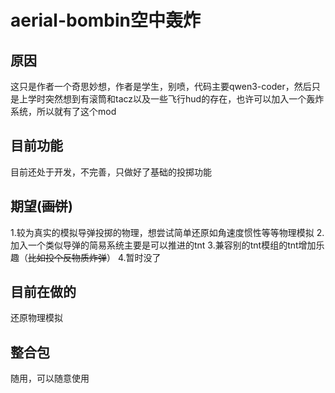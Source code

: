 # aerial-bombin空中轰炸
## 原因
这只是作者一个奇思妙想，作者是学生，别喷，代码主要qwen3-coder，然后只是上学时突然想到有滚筒和tacz以及一些飞行hud的存在，也许可以加入一个轰炸系统，所以就有了这个mod
## 目前功能
目前还处于开发，不完善，只做好了基础的投掷功能
## 期望(~~画饼~~)
1.较为真实的模拟导弹投掷的物理，想尝试简单还原如角速度惯性等等物理模拟
2.加入一个类似导弹的简易系统主要是可以推进的tnt
3.兼容别的tnt模组的tnt增加乐趣（~~比如投个反物质炸弹~~）
4.暂时没了
## 目前在做的
还原物理模拟
## 整合包
随用，可以随意使用
